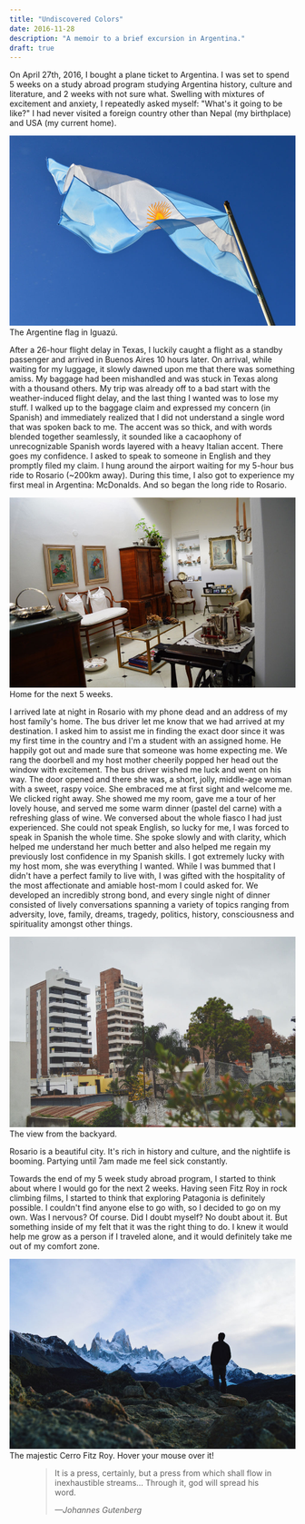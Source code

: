 ```yaml
---
title: "Undiscovered Colors"
date: 2016-11-28
description: "A memoir to a brief excursion in Argentina."
draft: true
---
```


On April 27th, 2016, I bought a plane ticket to Argentina. I was set to spend 5 weeks on a study abroad program studying Argentina history, culture and literature, and 2 weeks with not sure what. Swelling with mixtures of excitement and anxiety, I repeatedly asked myself: "What's it going to be like?" I had never visited a foreign country other than Nepal (my birthplace) and USA (my current home).

![The Argentine flag in Iguazú](./bandera.jpg)
The Argentine flag in Iguazú.

After a 26-hour flight delay in Texas, I luckily caught a flight as a standby passenger and arrived in Buenos Aires 10 hours later. On arrival, while waiting for my luggage, it slowly dawned upon me that there was something amiss. My baggage had been mishandled and was stuck in Texas along with a thousand others. My trip was already off to a bad start with the weather-induced flight delay, and the last thing I wanted was to lose my stuff. I walked up to the baggage claim and expressed my concern (in Spanish) and immediately realized that I did not understand a single word that was spoken back to me. The accent was so thick, and with words blended together seamlessly, it sounded like a cacaophony of unrecognizable Spanish words layered with a heavy Italian accent. There goes my confidence. I asked to speak to someone in English and they promptly filed my claim. I hung around the airport waiting for my 5-hour bus ride to Rosario (~200km away). During this time, I also got to experience my first meal in Argentina: McDonalds. And so began the long ride to Rosario.

![La casa de Pueyrrédon](./casa.jpg)
Home for the next 5 weeks.

I arrived late at night in Rosario with my phone dead and an address of my host family's home. The bus driver let me know that we had arrived at my destination. I asked him to assist me in finding the exact door since it was my first time in the country and I'm a student with an assigned home. He happily got out and made sure that someone was home expecting me. We rang the doorbell and my host mother cheerily popped her head out the window with excitement. The bus driver wished me luck and went on his way. The door opened and there she was, a short, jolly, middle-age woman with a sweet, raspy voice. She embraced me at first sight and welcome me. We clicked right away. She showed me my room, gave me a tour of her lovely house, and served me some warm dinner (pastel del carne) with a refreshing glass of wine. We conversed about the whole fiasco I had just experienced. She could not speak English, so lucky for me, I was forced to speak in Spanish the whole time. She spoke slowly and with clarity, which helped me understand her much better and also helped me regain my previously lost confidence in my Spanish skills. I got extremely lucky with my host mom, she was everything I wanted. While I was bummed that I didn't have a perfect family to live with, I was gifted with the hospitality of the most affectionate and amiable host-mom I could asked for. We developed an incredibly strong bond, and every single night of dinner consisted of lively conversations spanning a variety of topics ranging from adversity, love, family, dreams, tragedy, politics, history, consciousness and spirituality amongst other things.

![Rosario, Santa Fe, Argentina](./patio.jpg)
The view from the backyard.

Rosario is a beautiful city. It's rich in history and culture, and the nightlife is booming. Partying until 7am made me feel sick constantly.

Towards the end of my 5 week study abroad program, I started to think about where I would go for the next 2 weeks. Having seen Fitz Roy in rock climbing films, I started to think that exploring Patagonia is definitely possible. I couldn't find anyone else to go with, so I decided to go on my own. Was I nervous? Of course. Did I doubt myself? No doubt about it. But something inside of my felt that it was the right thing to do. I knew it would help me grow as a person if I traveled alone, and it would definitely take me out of my comfort zone.

![The majestic Cerro Fitz Roy](./fitz.jpg)
The majestic Cerro Fitz Roy. Hover your mouse over it!

<figure>
	<blockquote>
		<p>It is a press, certainly, but a press from which shall flow in inexhaustible streams… Through it, god will spread his word.</p>
		<footer>
			<cite>—Johannes Gutenberg</cite>
		</footer>
	</blockquote>
</figure>
